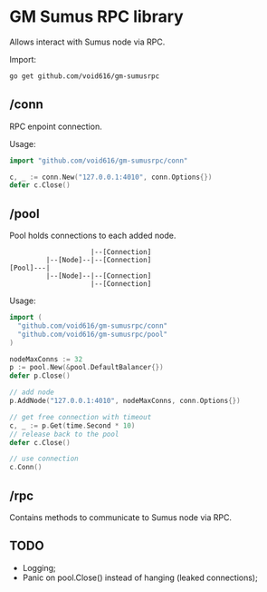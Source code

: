 # GM Sumus RPC library

Allows interact with Sumus node via RPC.

Import:
```sh
go get github.com/void616/gm-sumusrpc
```

## /conn

RPC enpoint connection.

Usage:
```go
import "github.com/void616/gm-sumusrpc/conn"

c, _ := conn.New("127.0.0.1:4010", conn.Options{})
defer c.Close()
```

## /pool

Pool holds connections to each added node.
```
                    |--[Connection]
         |--[Node]--|--[Connection]
[Pool]---|
         |--[Node]--|--[Connection]
                    |--[Connection]
```

Usage:
```go
import (
  "github.com/void616/gm-sumusrpc/conn"
  "github.com/void616/gm-sumusrpc/pool"
)

nodeMaxConns := 32
p := pool.New(&pool.DefaultBalancer{})
defer p.Close()

// add node
p.AddNode("127.0.0.1:4010", nodeMaxConns, conn.Options{})

// get free connection with timeout
c, _ := p.Get(time.Second * 10)
// release back to the pool
defer c.Close()

// use connection
c.Conn()
```

## /rpc

Contains methods to communicate to Sumus node via RPC.

## TODO
- Logging;
- Panic on pool.Close() instead of hanging (leaked connections);